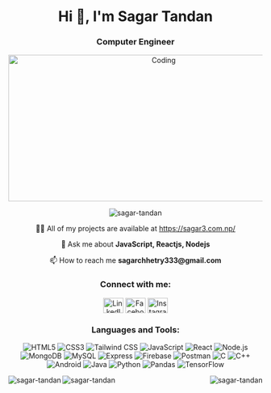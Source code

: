 <h1 align="center">Hi 👋, I'm Sagar Tandan</h1>
<h3 align="center">Computer Engineer</h3>

<p align="center">
  <img alt="Coding" width="600" height="290" src="https://images-wixmp-ed30a86b8c4ca887773594c2.wixmp.com/f/12cbe8a4-f55c-4b40-85bb-d8e1405e7b84/df1wdk7-fa62d5b6-a1b2-4b2b-b407-02e737476148.gif?token=eyJ0eXAiOiJKV1QiLCJhbGciOiJIUzI1NiJ9.eyJzdWIiOiJ1cm46YXBwOjdlMGQxODg5ODIyNjQzNzNhNWYwZDQxNWVhMGQyNmUwIiwiaXNzIjoidXJuOmFwcDo3ZTBkMTg4OTgyMjY0MzczYTVmMGQ0MTVlYTBkMjZlMCIsIm9iaiI6W1t7InBhdGgiOiJcL2ZcLzEyY2JlOGE0LWY1NWMtNGI0MC04NWJiLWQ4ZTE0MDVlN2I4NFwvZGYxd2RrNy1mYTYyZDViNi1hMWIyLTRiMmItYjQwNy0wMmU3Mzc0NzYxNDguZ2lmIn1dXSwiYXVkIjpbInVybjpzZXJ2aWNlOmZpbGUuZG93bmxvYWQiXX0.mLCZ3Vy_z29MbBgLUgiJIocq4NNs0o-pr276Ju8hAtA" />
</p>

<p align="center"> 
  <img src="https://komarev.com/ghpvc/?username=sagar-tandan&label=Profile%20views&color=0e75b6&style=flat" alt="sagar-tandan" /> 
</p>

<p align="center"> 
  👨‍💻 All of my projects are available at <a href="https://sagar3.com.np/" target="_blank">https://sagar3.com.np/</a>
</p>

<p align="center"> 
  💬 Ask me about <b>JavaScript, Reactjs, Nodejs</b>
</p>

<p align="center"> 
  📫 How to reach me <b>sagarchhetry333@gmail.com</b>
</p>

<h3 align="center">Connect with me:</h3>
<p align="center">
  <a href="https://www.linkedin.com/in/sagar-tandan-a1b3b2298/" target="blank"><img align="center" src="https://raw.githubusercontent.com/rahuldkjain/github-profile-readme-generator/master/src/images/icons/Social/linked-in-alt.svg" alt="LinkedIn" height="30" width="40" /></a>
  <a href="https://www.facebook.com/sagartandan333" target="blank"><img align="center" src="https://raw.githubusercontent.com/rahuldkjain/github-profile-readme-generator/master/src/images/icons/Social/facebook.svg" alt="Facebook" height="30" width="40" /></a>
  <a href="https://www.instagram.com/sagartandan_/" target="blank"><img align="center" src="https://raw.githubusercontent.com/rahuldkjain/github-profile-readme-generator/master/src/images/icons/Social/instagram.svg" alt="Instagram" height="30" width="40" /></a>
</p>

<h3 align="center">Languages and Tools:</h3>
<p align="center">
  <img src="https://img.shields.io/badge/html5-%23E34F26?style=for-the-badge&logo=html5&logoColor=white" alt="HTML5" />
  <img src="https://img.shields.io/badge/css3-%231572B6?style=for-the-badge&logo=css3&logoColor=white" alt="CSS3" />
  <img src="https://img.shields.io/badge/tailwindcss-%2338B2AC?style=for-the-badge&logo=tailwind-css&logoColor=white" alt="Tailwind CSS" />
  <img src="https://img.shields.io/badge/javascript-%23F7DF1E?style=for-the-badge&logo=javascript&logoColor=black" alt="JavaScript" />
  <img src="https://img.shields.io/badge/react-%2361DAFB?style=for-the-badge&logo=react&logoColor=black" alt="React" />
  <img src="https://img.shields.io/badge/node.js-%23339933?style=for-the-badge&logo=node.js&logoColor=white" alt="Node.js" />
  <img src="https://img.shields.io/badge/mongodb-%2347A248?style=for-the-badge&logo=mongodb&logoColor=white" alt="MongoDB" />
  <img src="https://img.shields.io/badge/mysql-%234479A1?style=for-the-badge&logo=mysql&logoColor=white" alt="MySQL" />
  <img src="https://img.shields.io/badge/express-%23000000?style=for-the-badge&logo=express&logoColor=white" alt="Express" />
  <img src="https://img.shields.io/badge/firebase-%23FFCA28?style=for-the-badge&logo=firebase&logoColor=white" alt="Firebase" />
  <img src="https://img.shields.io/badge/postman-%23FF6C37?style=for-the-badge&logo=postman&logoColor=white" alt="Postman" />
  <img src="https://img.shields.io/badge/c-%23A8B9CC?style=for-the-badge&logo=c&logoColor=white" alt="C" />
  <img src="https://img.shields.io/badge/c++-%2300599C?style=for-the-badge&logo=c%2B%2B&logoColor=white" alt="C++" />
  <img src="https://img.shields.io/badge/android-%233DDC84?style=for-the-badge&logo=android&logoColor=white" alt="Android" />
  <img src="https://img.shields.io/badge/java-%23007396?style=for-the-badge&logo=java&logoColor=white" alt="Java" />
  <img src="https://img.shields.io/badge/python-%233776AB?style=for-the-badge&logo=python&logoColor=white" alt="Python" />
  <img src="https://img.shields.io/badge/pandas-%23150458?style=for-the-badge&logo=pandas&logoColor=white" alt="Pandas" />
  <img src="https://img.shields.io/badge/tensorflow-%23FF6F00?style=for-the-badge&logo=tensorflow&logoColor=white" alt="TensorFlow" />
</p>




<p align="center">
  <img align="left" src="https://github-readme-streak-stats.herokuapp.com/?user=sagar-tandan&" alt="sagar-tandan" />
  <img align="right" src="https://github-readme-stats.vercel.app/api?username=sagar-tandan&show_icons=true&locale=en" alt="sagar-tandan" />
</p>





<p align ="center" style="margin-top: 10px;">
    <img align="left" src="https://github-readme-stats.vercel.app/api/top-langs?username=sagar-tandan&show_icons=true&locale=en&layout=compact" alt="sagar-tandan" />

</p>

